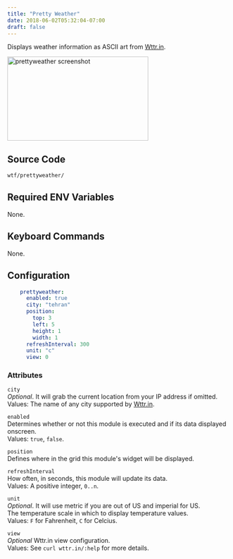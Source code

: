 ```yaml
---
title: "Pretty Weather"
date: 2018-06-02T05:32:04-07:00
draft: false
---
```


Displays weather information as ASCII art from
[Wttr.in](http://wttr.in).

<img src="/imgs/modules/prettyweather.png" width="320" height="191" alt="prettyweather screenshot" />

## Source Code

```bash
wtf/prettyweather/
```

## Required ENV Variables

None.

## Keyboard Commands

None.

## Configuration

```yaml
    prettyweather:
      enabled: true
      city: "tehran"
      position:
        top: 3
        left: 5
        height: 1
        width: 1
      refreshInterval: 300
      unit: "c"
      view: 0
```

### Attributes

`city` <br />
_Optional_. It will grab the current location from your IP address if
omitted.<br />
Values: The name of any city supported by [Wttr.in](http://wttr.in).

`enabled` <br />
Determines whether or not this module is executed and if its data displayed onscreen. <br />
Values: `true`, `false`.

`position` <br />
Defines where in the grid this module's widget will be displayed. <br />

`refreshInterval` <br />
How often, in seconds, this module will update its data. <br />
Values: A positive integer, `0..n`.

`unit` <br />
_Optional_. It will use metric if you are out of US and imperial for US.<br />
The temperature scale in which to display temperature values. <br />
Values: `F` for Fahrenheit, `C` for Celcius.

`view` <br />
_Optional_ Wttr.in view configuration. <br />
Values: See `curl wttr.in/:help` for more details.
